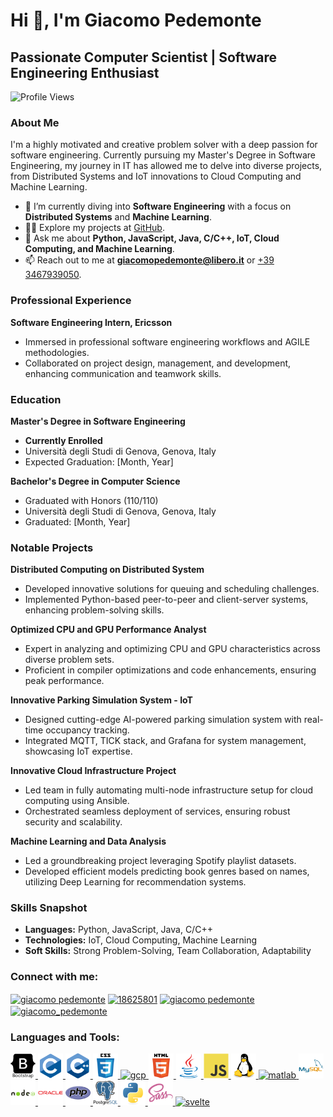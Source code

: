 # Hi 👋, I'm Giacomo Pedemonte
## Passionate Computer Scientist | Software Engineering Enthusiast

![Profile Views](https://komarev.com/ghpvc/?username=pedemontegiacomo&label=Profile%20views&color=0e75b6&style=flat)

### About Me

I'm a highly motivated and creative problem solver with a deep passion for software engineering. Currently pursuing my Master's Degree in Software Engineering, my journey in IT has allowed me to delve into diverse projects, from Distributed Systems and IoT innovations to Cloud Computing and Machine Learning.

- 🔭 I’m currently diving into **Software Engineering** with a focus on **Distributed Systems** and **Machine Learning**.
- 👨‍💻 Explore my projects at [GitHub](https://github.com/PedemonteGiacomo?tab=repositories).
- 💬 Ask me about **Python, JavaScript, Java, C/C++, IoT, Cloud Computing, and Machine Learning**.
- 📫 Reach out to me at **giacomopedemonte@libero.it** or [+39 3467939050](tel:+393467939050).

### Professional Experience

**Software Engineering Intern, Ericsson**
- Immersed in professional software engineering workflows and AGILE methodologies.
- Collaborated on project design, management, and development, enhancing communication and teamwork skills.

### Education

**Master's Degree in Software Engineering**
- **Currently Enrolled**
- Università degli Studi di Genova, Genova, Italy
- Expected Graduation: [Month, Year]

**Bachelor's Degree in Computer Science**
- Graduated with Honors (110/110)
- Università degli Studi di Genova, Genova, Italy
- Graduated: [Month, Year]

### Notable Projects

**Distributed Computing on Distributed System**
- Developed innovative solutions for queuing and scheduling challenges.
- Implemented Python-based peer-to-peer and client-server systems, enhancing problem-solving skills.

**Optimized CPU and GPU Performance Analyst**
- Expert in analyzing and optimizing CPU and GPU characteristics across diverse problem sets.
- Proficient in compiler optimizations and code enhancements, ensuring peak performance.

**Innovative Parking Simulation System - IoT**
- Designed cutting-edge AI-powered parking simulation system with real-time occupancy tracking.
- Integrated MQTT, TICK stack, and Grafana for system management, showcasing IoT expertise.

**Innovative Cloud Infrastructure Project**
- Led team in fully automating multi-node infrastructure setup for cloud computing using Ansible.
- Orchestrated seamless deployment of services, ensuring robust security and scalability.

**Machine Learning and Data Analysis**
- Led a groundbreaking project leveraging Spotify playlist datasets.
- Developed efficient models predicting book genres based on names, utilizing Deep Learning for recommendation systems.

### Skills Snapshot

- **Languages:** Python, JavaScript, Java, C/C++
- **Technologies:** IoT, Cloud Computing, Machine Learning
- **Soft Skills:** Strong Problem-Solving, Team Collaboration, Adaptability

### Connect with me:
<p align="left">
<a href="https://linkedin.com/in/giacomo-pedemonte-3983a6236" target="blank"><img align="center" src="https://raw.githubusercontent.com/rahuldkjain/github-profile-readme-generator/master/src/images/icons/Social/linked-in-alt.svg" alt="giacomo pedemonte" height="30" width="40" /></a>
<a href="https://stackoverflow.com/users/18625801" target="blank"><img align="center" src="https://raw.githubusercontent.com/rahuldkjain/github-profile-readme-generator/master/src/images/icons/Social/stack-overflow.svg" alt="18625801" height="30" width="40" /></a>
<a href="https://fb.com/giacomo.pedemonte.7" target="blank"><img align="center" src="https://raw.githubusercontent.com/rahuldkjain/github-profile-readme-generator/master/src/images/icons/Social/facebook.svg" alt="giacomo pedemonte" height="30" width="40" /></a>
<a href="https://instagram.com/giacomo_pedemonte" target="blank"><img align="center" src="https://raw.githubusercontent.com/rahuldkjain/github-profile-readme-generator/master/src/images/icons/Social/instagram.svg" alt="giacomo_pedemonte" height="30" width="40" /></a>
</p>

### Languages and Tools:
<p align="left"> <a href="https://getbootstrap.com" target="_blank" rel="noreferrer"> <img src="https://raw.githubusercontent.com/devicons/devicon/master/icons/bootstrap/bootstrap-plain-wordmark.svg" alt="bootstrap" width="40" height="40"/> </a> <a href="https://www.cprogramming.com/" target="_blank" rel="noreferrer"> <img src="https://raw.githubusercontent.com/devicons/devicon/master/icons/c/c-original.svg" alt="c" width="40" height="40"/> </a> <a href="https://www.w3schools.com/cpp/" target="_blank" rel="noreferrer"> <img src="https://raw.githubusercontent.com/devicons/devicon/master/icons/cplusplus/cplusplus-original.svg" alt="cplusplus" width="40" height="40"/> </a> <a href="https://www.w3schools.com/css/" target="_blank" rel="noreferrer"> <img src="https://raw.githubusercontent.com/devicons/devicon/master/icons/css3/css3-original-wordmark.svg" alt="css3" width="40" height="40"/> </a> <a href="https://cloud.google.com" target="_blank" rel="noreferrer"> <img src="https://www.vectorlogo.zone/logos/google_cloud/google_cloud-icon.svg" alt="gcp" width="40" height="40"/> </a> <a href="https://www.w3.org/html/" target="_blank" rel="noreferrer"> <img src="https://raw.githubusercontent.com/devicons/devicon/master/icons/html5/html5-original-wordmark.svg" alt="html5" width="40" height="40"/> </a> <a href="https://www.java.com" target="_blank" rel="noreferrer"> <img src="https://raw.githubusercontent.com/devicons/devicon/master/icons/java/java-original.svg" alt="java" width="40" height="40"/> </a> <a href="https://developer.mozilla.org/en-US/docs/Web/JavaScript" target="_blank" rel="noreferrer"> <img src="https://raw.githubusercontent.com/devicons/devicon/master/icons/javascript/javascript-original.svg" alt="javascript" width="40" height="40"/> </a> <a href="https://www.linux.org/" target="_blank" rel="noreferrer"> <img src="https://raw.githubusercontent.com/devicons/devicon/master/icons/linux/linux-original.svg" alt="linux" width="40" height="40"/> </a> <a href="https://www.mathworks.com/" target="_blank" rel="noreferrer"> <img src="https://upload.wikimedia.org/wikipedia/commons/2/21/Matlab_Logo.png" alt="matlab" width="40" height="40"/> </a> <a href="https://www.mysql.com/" target="_blank" rel="noreferrer"> <img src="https://raw.githubusercontent.com/devicons/devicon/master/icons/mysql/mysql-original-wordmark.svg" alt="mysql" width="40" height="40"/> </a> <a href="https://nodejs.org" target="_blank" rel="noreferrer"> <img src="https://raw.githubusercontent.com/devicons/devicon/master/icons/nodejs/nodejs-original-wordmark.svg" alt="nodejs" width="40" height="40"/> </a> <a href="https://www.oracle.com/" target="_blank" rel="noreferrer"> <img src="https://raw.githubusercontent.com/devicons/devicon/master/icons/oracle/oracle-original.svg" alt="oracle" width="40" height="40"/> </a> <a href="https://www.php.net" target="_blank" rel="noreferrer"> <img src="https://raw.githubusercontent.com/devicons/devicon/master/icons/php/php-original.svg" alt="php" width="40" height="40"/> </a> <a href="https://www.postgresql.org" target="_blank" rel="noreferrer"> <img src="https://raw.githubusercontent.com/devicons/devicon/master/icons/postgresql/postgresql-original-wordmark.svg" alt="postgresql" width="40" height="40"/> </a> <a href="https://www.python.org" target="_blank" rel="noreferrer"> <img src="https://raw.githubusercontent.com/devicons/devicon/master/icons/python/python-original.svg" alt="python" width="40" height="40"/> </a> <a href="https://sass-lang.com" target="_blank" rel="noreferrer"> <img src="https://raw.githubusercontent.com/devicons/devicon/master/icons/sass/sass-original.svg" alt="sass" width="40" height="40"/> </a> <a href="https://svelte.dev" target="_blank" rel="noreferrer"> <img src="https://upload.wikimedia.org/wikipedia/commons/1/1b/Svelte_Logo.svg" alt="svelte" width="40" height="40"/> </a> </p>

<!--<p><img align="left" src="https://github-readme-stats.vercel.app/api/top-langs?username=pedemontegiacomo&show_icons=true&locale=en&layout=compact" alt="pedemontegiacomo" /></p>

<p>&nbsp;<img align="center" src="https://github-readme-stats.vercel.app/api?username=pedemontegiacomo&show_icons=true&locale=en" alt="pedemontegiacomo" /></p>

<p><img align="center" src="https://github-readme-streak-stats.herokuapp.com/?user=pedemontegiacomo&" alt="pedemontegiacomo" /></p>-->
